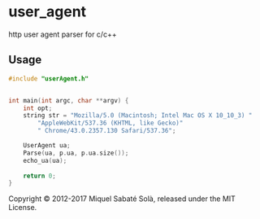 # user_agent
http user agent parser for c/c++


## Usage

~~~ c++
#include "userAgent.h"


int main(int argc, char **argv) {
    int opt;
    string str = "Mozilla/5.0 (Macintosh; Intel Mac OS X 10_10_3) "
        "AppleWebKit/537.36 (KHTML, like Gecko)"
        " Chrome/43.0.2357.130 Safari/537.36";

    UserAgent ua;
    Parse(ua, p.ua, p.ua.size());
    echo_ua(ua);
    
    return 0;
}
~~~

Copyright &copy; 2012-2017 Miquel Sabaté Solà, released under the MIT License.
